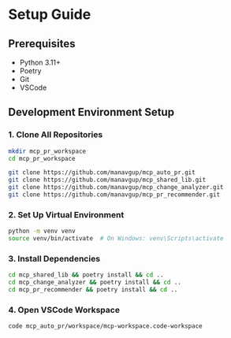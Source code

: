 # Setup Guide

## Prerequisites
- Python 3.11+
- Poetry
- Git
- VSCode

## Development Environment Setup

### 1. Clone All Repositories
```bash
mkdir mcp_pr_workspace
cd mcp_pr_workspace

git clone https://github.com/manavgup/mcp_auto_pr.git
git clone https://github.com/manavgup/mcp_shared_lib.git
git clone https://github.com/manavgup/mcp_change_analyzer.git
git clone https://github.com/manavgup/mcp_pr_recommender.git
```

### 2. Set Up Virtual Environment
```bash
python -m venv venv
source venv/bin/activate  # On Windows: venv\Scripts\activate
```

### 3. Install Dependencies
```bash
cd mcp_shared_lib && poetry install && cd ..
cd mcp_change_analyzer && poetry install && cd ..
cd mcp_pr_recommender && poetry install && cd ..
```

### 4. Open VSCode Workspace
```bash
code mcp_auto_pr/workspace/mcp-workspace.code-workspace
